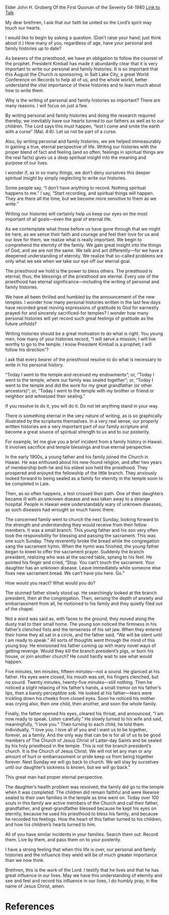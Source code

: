 Elder John H. Groberg
Of the First Quorum of the Seventy
04-1980
[Link to Talk](https://www.churchofjesuschrist.org/study/general-conference/1980/04/writing-your-personal-and-family-history?lang=eng)

My dear brethren, I ask that our faith be united so the Lord’s spirit may touch our hearts.

I would like to begin by asking a question. (Don’t raise your hand; just think about it.) How many of you, regardless of age, have your personal and family histories up to date?

As bearers of the priesthood, we have an obligation to follow the counsel of the prophet. President Kimball has made it abundantly clear that it is very important to write our personal and family histories. It is so important that this August the Church is sponsoring, in Salt Lake City, a great World Conference on Records to help all of us, and the whole world, better understand the vital importance of these histories and to learn much about how to write them.

Why is the writing of personal and family histories so important? There are many reasons. I will focus on just a few.

By writing personal and family histories and doing the research required thereby, we inevitably have our hearts turned to our fathers as well as to our children. The Lord says this must happen, “lest I come and smite the earth with a curse” (Mal. 4:6). Let us not be part of a curse.

Also, by writing personal and family histories, we are helped immeasurably in gaining a true, eternal perspective of life. Writing our histories with the proper blend of fact and feeling (and so often, feelings in spiritual things are the real facts) gives us a deep spiritual insight into the meaning and purpose of our lives.

I wonder if, as in so many things, we don’t deny ourselves this deeper spiritual insight by simply neglecting to write our histories.

Some people say, “I don’t have anything to record. Nothing spiritual happens to me.” I say, “Start recording, and spiritual things will happen. They are there all the time, but we become more sensitive to them as we write.”

Writing our histories will certainly help us keep our eyes on the most important of all goals—even the goal of eternal life.

As we contemplate what those before us have gone through that we might be here, as we sense their faith and courage and feel their love for us and our love for them, we realize what is really important. We begin to comprehend the eternity of the family. We gain great insight into the things of God, and we are not the same. We talk and act differently—for we have a deepened understanding of eternity. We realize that so-called problems are only what we see when we take our eye off our eternal goal.

The priesthood we hold is the power to bless others. The priesthood is eternal; thus, the blessings of the priesthood are eternal. Every use of the priesthood has eternal significance—including the writing of personal and family histories.

We have all been thrilled and humbled by the announcement of the new temples. I wonder how many personal histories written in the last few days have recorded great moving expressions of gratitude to God for earnestly prayed-for and sincerely sacrificed-for temples? I wonder how many personal histories will yet record such great feelings of gratitude as the future unfolds?

Writing histories should be a great motivation to do what is right. You young men, how many of your histories record, “I will serve a mission; I will live worthy to go to the temple; I know President Kimball is a prophet; I will follow his direction”?

I ask that every bearer of the priesthood resolve to do what is necessary to write in his personal history.

“Today I went to the temple and received my endowments”; or, “Today I went to the temple, where our family was sealed together”; or, “Today I went to the temple and did the work for my great grandfather (or other ancestors)”; or, “Today I went to the temple with my brother or friend or neighbor and witnessed their sealing.”

If you resolve to do it, you will do it. Do not let anything stand in your way.

There is something eternal in the very nature of writing, as is so graphically illustrated by the scriptures themselves. In a very real sense, our properly written histories are a very important part of our family scripture and become a great source of spiritual strength to us and to our posterity.

For example, let me give you a brief incident from a family history in Hawaii. It involves sacrifice and temple blessings and true eternal perspective.

In the early 1900s, a young father and his family joined the Church in Hawaii. He was enthused about his new-found religion, and after two years of membership both he and his eldest son held the priesthood. They prospered and enjoyed the fellowship of the little branch. They anxiously looked forward to being sealed as a family for eternity in the temple soon to be completed in Laie.

Then, as so often happens, a test crossed their path. One of their daughters became ill with an unknown disease and was taken away to a strange hospital. People in Hawaii were understandably wary of unknown diseases, as such diseases had wrought so much havoc there.

The concerned family went to church the next Sunday, looking forward to the strength and understanding they would receive from their fellow members. It was a small branch. This young father and his son very often took the responsibility for blessing and passing the sacrament. This was one such Sunday. They reverently broke the bread while the congregation sang the sacrament hymn. When the hymn was finished, the young father began to kneel to offer the sacrament prayer. Suddenly the branch president, realizing who was at the sacred table, sprang to his feet. He pointed his finger and cried, “Stop. You can’t touch the sacrament. Your daughter has an unknown disease. Leave immediately while someone else fixes new sacrament bread. We can’t have you here. Go.”

How would you react? What would you do?

The stunned father slowly stood up. He searchingly looked at the branch president, then at the congregation. Then, sensing the depth of anxiety and embarrassment from all, he motioned to his family and they quietly filed out of the chapel.

Not a word was said as, with faces to the ground, they moved along the dusty trail to their small home. The young son noticed the firmness in his father’s clenched fists and the tenseness of his set jaw. When they entered their home they all sat in a circle, and the father said, “We will be silent until I am ready to speak.” All sorts of thoughts went through the mind of this young boy. He envisioned his father coming up with many novel ways of getting revenge. Would they kill the branch president’s pigs, or burn his house, or join another church? He could hardly wait to see what would happen.

Five minutes, ten minutes, fifteen minutes—not a sound. He glanced at his father. His eyes were closed, his mouth was set, his fingers clenched, but no sound. Twenty minutes, twenty-five minutes—still nothing. Then he noticed a slight relaxing of his father’s hands, a small tremor on his father’s lips, then a barely perceptible sob. He looked at his father—tears were trickling down his cheeks from closed eyes. Soon he noticed his mother was crying also, then one child, then another, and soon the whole family.

Finally, the father opened his eyes, cleared his throat, and announced, “I am now ready to speak. Listen carefully.” He slowly turned to his wife and said, meaningfully, “I love you.” Then turning to each child, he told them individually, “I love you. I love all of you and I want us to be together, forever, as a family. And the only way that can be is for all of us to be good members of The Church of Jesus Christ of Latter-day Saints and be sealed by his holy priesthood in the temple. This is not the branch president’s church. It is the Church of Jesus Christ. We will not let any man or any amount of hurt or embarrassment or pride keep us from being together forever. Next Sunday we will go back to church. We will stay by ourselves until our daughter’s sickness is known, but we will go back.”

This great man had proper eternal perspective.

The daughter’s health problem was resolved; the family did go to the temple when it was completed. The children did remain faithful and were likewise sealed to their own families in the temple as time went on. Today over 100 souls in this family are active members of the Church and call their father, grandfather, and great-grandfather blessed because he kept his eyes on eternity, because he used his priesthood to bless his family, and because he recorded his feelings. How the heart of this father turned to his children, and how his children’s hearts turned to him.

All of you have similar incidents in your families. Search them out. Record them. Live by them, and pass them on to your posterity.

I have a strong feeling that when this life is over, our personal and family histories and the influence they wield will be of much greater importance than we now think.

Brethren, this is the work of the Lord. I testify that he lives and that he has great influence in our lives. May we have this understanding of eternity and see and feel and record his influence in our lives, I do humbly pray, in the name of Jesus Christ, amen.

# References
